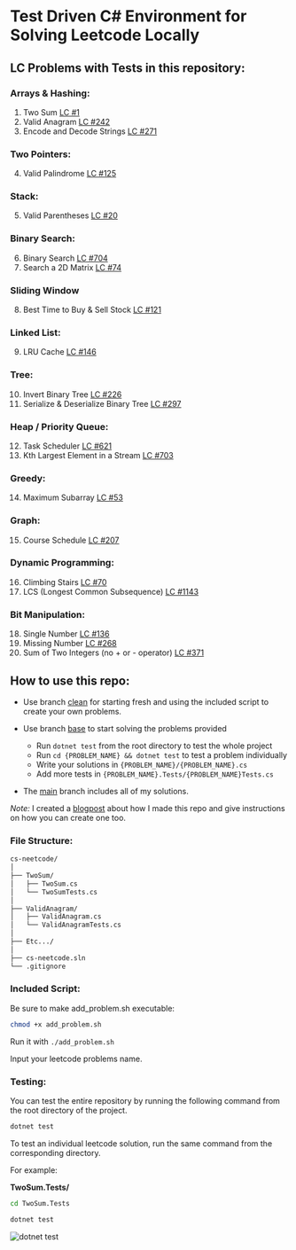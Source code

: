 # Test Driven C# Environment for Solving Leetcode Locally

## LC Problems with Tests in this repository:

### Arrays & Hashing:

1. Two Sum [LC #1](https://leetcode.com/problems/two-sum/description/)
2. Valid Anagram [LC #242](https://leetcode.com/problems/valid-anagram/description/)
3. Encode and Decode Strings [LC #271](https://neetcode.io/problems/string-encode-and-decode)

### Two Pointers:

4. Valid Palindrome [LC #125](https://leetcode.com/problems/valid-palindrome/description/)

### Stack:

5. Valid Parentheses [LC #20](https://leetcode.com/problems/valid-parentheses/description/)

### Binary Search:

6. Binary Search [LC #704](https://leetcode.com/problems/binary-search/description/)
7. Search a 2D Matrix [LC #74](https://leetcode.com/problems/search-a-2d-matrix/description/)

### Sliding Window

8. Best Time to Buy & Sell Stock [LC #121](https://leetcode.com/problems/best-time-to-buy-and-sell-stock/description/)

### Linked List:

9. LRU Cache [LC #146](https://leetcode.com/problems/lru-cache/description/)

### Tree:

10. Invert Binary Tree [LC #226](https://leetcode.com/problems/invert-binary-tree/description/)
11. Serialize & Deserialize Binary Tree [LC #297](https://leetcode.com/problems/serialize-and-deserialize-binary-tree/description/)

### Heap / Priority Queue:

12. Task Scheduler [LC #621](https://leetcode.com/problems/task-scheduler/description/)
13. Kth Largest Element in a Stream [LC #703](https://leetcode.com/problems/kth-largest-element-in-a-stream/description/)

### Greedy:

14. Maximum Subarray [LC #53](https://leetcode.com/problems/maximum-subarray/description/)

### Graph:

15. Course Schedule [LC #207](https://leetcode.com/problems/course-schedule/description/)

### Dynamic Programming:

16. Climbing Stairs [LC #70](https://leetcode.com/problems/climbing-stairs/description/)
17. LCS (Longest Common Subsequence) [LC #1143](https://leetcode.com/problems/longest-common-subsequence/description/)

### Bit Manipulation:

18. Single Number [LC #136](https://leetcode.com/problems/single-number/description/)
19. Missing Number [LC #268](https://leetcode.com/problems/missing-number/description/)
20. Sum of Two Integers (no + or - operator) [LC #371](https://leetcode.com/problems/sum-of-two-integers/description/)

## How to use this repo:

- Use branch [clean](https://github.com/HansonSoftware/cs-neetcode/tree/clean) for starting fresh and using the included script to create your own problems.

- Use branch [base](https://github.com/HansonSoftware/cs-neetcode/tree/base) to start solving the problems provided

  - Run `dotnet test` from the root directory to test the whole project
  - Run `cd {PROBLEM_NAME} && dotnet test` to test a problem individually
  - Write your solutions in `{PROBLEM_NAME}/{PROBLEM_NAME}.cs`
  - Add more tests in `{PROBLEM_NAME}.Tests/{PROBLEM_NAME}Tests.cs`

- The [main](https://github.com/HansonSoftware/cs-neetcode/tree/main) branch includes all of my solutions.

_Note:_ I created a [blogpost](https://www.haydenhanson.dev/blog/test-driven-c-sharp) about how I made this repo and give instructions on how you can create one too.

### File Structure:

```sh
cs-neetcode/
│
├── TwoSum/
│   ├── TwoSum.cs
│   └── TwoSumTests.cs
│
├── ValidAnagram/
│   ├── ValidAnagram.cs
│   └── ValidAnagramTests.cs
│
├── Etc.../
│
├── cs-neetcode.sln
└── .gitignore
```

### Included Script:

Be sure to make add_problem.sh executable:

```sh
chmod +x add_problem.sh
```

Run it with `./add_problem.sh`

Input your leetcode problems name.

### Testing:

You can test the entire repository by running the following command from the root directory of the project.

```sh
dotnet test
```

To test an individual leetcode solution, run the same command from the corresponding directory.

For example:

**TwoSum.Tests/**

```sh
cd TwoSum.Tests

dotnet test
```

![dotnet test](https://www.haydenhanson.dev/images/posts/test-driven-c-sharp/example.png)
